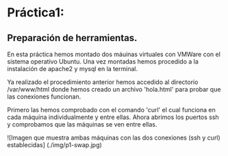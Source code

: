 # Práctica1:
## Preparación de herramientas.

En esta práctica hemos montado dos máuinas virtuales con VMWare con el sistema operativo Ubuntu.
Una vez montadas hemos procedido a la instalación de apache2 y mysql en la terminal.

Ya realizado el procedimiento anterior hemos accedido al directorio /var/www/html donde hemos creado
un archivo 'hola.html' para probar que las conexiones funcionan.

Primero las hemos comprobado con el comando 'curl' el cual funciona en cada máquina individualmente
y entre ellas.
Ahora abrimos los puertos ssh y comprobamos que las máquinas se ven entre ellas.

 ![Imagen que muestra ambas máquinas con las dos conexiones (ssh y curl) establecidas] (./img/p1-swap.jpg)

